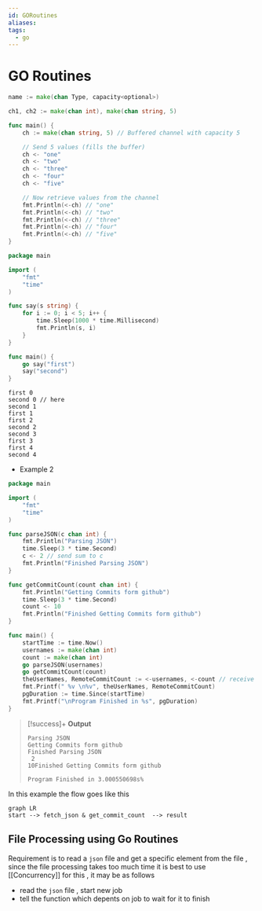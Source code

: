 ```yaml
---
id: GORoutines
aliases: 
tags:
  - go
---
```

# GO Routines

```go
name := make(chan Type, capacity<optional>)
```

```go
ch1, ch2 := make(chan int), make(chan string, 5)
```



```go
func main() {
    ch := make(chan string, 5) // Buffered channel with capacity 5

    // Send 5 values (fills the buffer)
    ch <- "one"
    ch <- "two"
    ch <- "three"
    ch <- "four"
    ch <- "five"

    // Now retrieve values from the channel
    fmt.Println(<-ch) // "one" 
    fmt.Println(<-ch) // "two"
    fmt.Println(<-ch) // "three"
    fmt.Println(<-ch) // "four"
    fmt.Println(<-ch) // "five"
}
```

```go
package main

import (
	"fmt"
	"time"
)

func say(s string) {
	for i := 0; i < 5; i++ {
		time.Sleep(1000 * time.Millisecond)
		fmt.Println(s, i)
	}
}

func main() {
	go say("first")
	say("second")
}
```

```
first 0
second 0 // here
second 1
first 1
first 2
second 2
second 3
first 3
first 4
second 4

```
- Example 2
```go
package main

import (
	"fmt"
	"time"
)

func parseJSON(c chan int) {
	fmt.Println("Parsing JSON")
	time.Sleep(3 * time.Second)
	c <- 2 // send sum to c
	fmt.Println("Finished Parsing JSON")
}

func getCommitCount(count chan int) {
	fmt.Println("Getting Commits form github")
	time.Sleep(3 * time.Second)
	count <- 10
	fmt.Println("Finished Getting Commits form github")
}

func main() {
	startTime := time.Now()
	usernames := make(chan int)
	count := make(chan int)
	go parseJSON(usernames)
	go getCommitCount(count)
	theUserNames, RemoteCommitCount := <-usernames, <-count // receive from c
	fmt.Printf(" %v \n%v", theUserNames, RemoteCommitCount)
	pgDuration := time.Since(startTime)
	fmt.Printf("\nProgram Finished in %s", pgDuration)
}
```


> [!success]+ **Output**
> ```
> Parsing JSON
> Getting Commits form github
> Finished Parsing JSON
>  2
> 10Finished Getting Commits form github
> 
> Program Finished in 3.000550698s%
> ```

In this example the flow goes like this

```mermaid
graph LR
start --> fetch_json & get_commit_count  --> result  
```


## File Processing using Go Routines
Requirement is to read a `json` file and get a specific element from the file , since the file processing takes too much time it is best to use [[Concurrency]] for this , it may be as follows

- read the `json` file , start new job 
- tell the function which depents on job to wait for it to finish 
